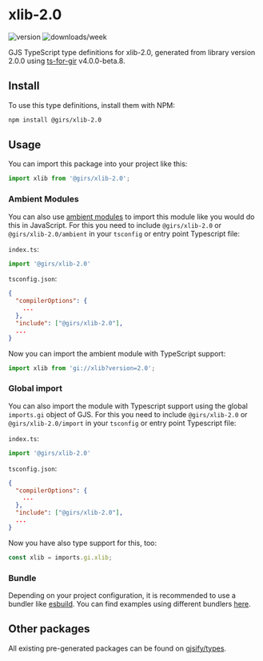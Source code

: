 
# xlib-2.0

![version](https://img.shields.io/npm/v/@girs/xlib-2.0)
![downloads/week](https://img.shields.io/npm/dw/@girs/xlib-2.0)


GJS TypeScript type definitions for xlib-2.0, generated from library version 2.0.0 using [ts-for-gir](https://github.com/gjsify/ts-for-gir) v4.0.0-beta.8.


## Install

To use this type definitions, install them with NPM:
```bash
npm install @girs/xlib-2.0
```

## Usage

You can import this package into your project like this:
```ts
import xlib from '@girs/xlib-2.0';
```

### Ambient Modules

You can also use [ambient modules](https://github.com/gjsify/ts-for-gir/tree/main/packages/cli#ambient-modules) to import this module like you would do this in JavaScript.
For this you need to include `@girs/xlib-2.0` or `@girs/xlib-2.0/ambient` in your `tsconfig` or entry point Typescript file:

`index.ts`:
```ts
import '@girs/xlib-2.0'
```

`tsconfig.json`:
```json
{
  "compilerOptions": {
    ...
  },
  "include": ["@girs/xlib-2.0"],
  ...
}
```

Now you can import the ambient module with TypeScript support: 

```ts
import xlib from 'gi://xlib?version=2.0';
```

### Global import

You can also import the module with Typescript support using the global `imports.gi` object of GJS.
For this you need to include `@girs/xlib-2.0` or `@girs/xlib-2.0/import` in your `tsconfig` or entry point Typescript file:

`index.ts`:
```ts
import '@girs/xlib-2.0'
```

`tsconfig.json`:
```json
{
  "compilerOptions": {
    ...
  },
  "include": ["@girs/xlib-2.0"],
  ...
}
```

Now you have also type support for this, too:

```ts
const xlib = imports.gi.xlib;
```

### Bundle

Depending on your project configuration, it is recommended to use a bundler like [esbuild](https://esbuild.github.io/). You can find examples using different bundlers [here](https://github.com/gjsify/ts-for-gir/tree/main/examples).

## Other packages

All existing pre-generated packages can be found on [gjsify/types](https://github.com/gjsify/types).

